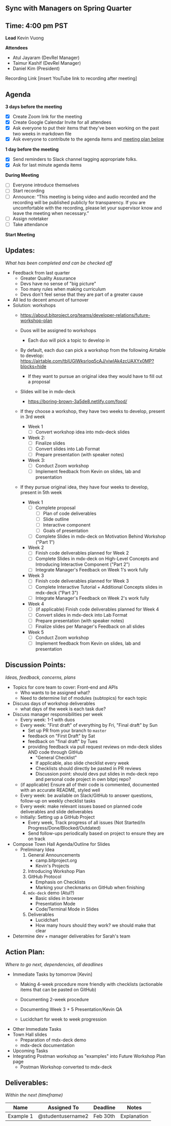 ## Sync with Managers on Spring Quarter

## Time: 4:00 pm PST

**Lead**
Kevin Vuong

**Attendees**
* Atul Jayaram (DevRel Manager)
* Taimur Kashif (DevRel Manager)
* Daniel Kim (President)

Recording Link
[insert YouTube link to recording after meeting]

## Agenda
**3 days before the meeting**
- [x] Create Zoom link for the meeting
- [x] Create Google Calendar Invite for all attendees
- [x] Ask everyone to put their items that they've been working on the past two weeks in markdown file
- [x] Ask everyone to contribute to the agenda items and [meeting plan below](https://github.com/shreyagupta98/people/blob/master/meeting_template.md#updates)

**1 day before the meeting**
- [x] Send reminders to Slack channel tagging appropriate folks. 
- [x] Ask for last minute agenda items

**During Meeting**
- [ ] Everyone introduce themselves
- [ ] Start recording
- [ ] Announce:
“This meeting is being video and audio recorded and the recording will be published publicly for transparency. If you are uncomfortable with the recording, please let your supervisor know and leave the meeting when necessary.”
- [ ] Assign notetaker
- [ ] Take attendance

**Start Meeting**

## Updates:
*What has been completed and can be checked off*

* Feedback from last quarter
  * Greater Quality Assurance
  * Devs have no sense of "big picture"
  * Too many rules when making curriculum
  * Devs don't feel sense that they are part of a greater cause
* All led to decent amount of turnover
* Solution: workshops
  * https://about.bitproject.org/teams/developer-relations/future-workshop-plan

  * Duos will be assigned to workshops
    
    * Each duo will pick a topic to develop in
    
  * By default, each duo can pick a workshop from the following Airtable to develop: https://airtable.com/tblUGIWksrloq5cAJ/viwlAk4zcUAXYx0MP?blocks=hide
    
    * If they want to pursue an original idea they would have to fill out a proposal
    
  * Slides will be in mdx-deck
    
    * https://boring-brown-3a5de8.netlify.com/food/
    
  * If they choose a workshop, they have two weeks to develop, present in 3rd week
    * Week 1
      - [ ] Convert workshop idea into mdx-deck slides
    * Week 2:
      - [ ] Finalize slides 
      - [ ] Convert slides into Lab Format
      - [ ] Prepare presentation (with speaker notes)
    * Week 3:
      - [ ] Conduct Zoom workshop
      - [ ] Implement feedback from Kevin on slides, lab and presentation

  * If they pursue original idea, they have four weeks to develop, present in 5th week

    * Week 1
      - [ ] Complete proposal
        - [ ] Plan of code deliverables
        - [ ] Slide outline
        - [ ] Interactive component
        - [ ] Goals of presentation
      - [ ] Complete Slides in mdx-deck on Motivation Behind Workshop ("Part 1")
    * Week 2
      - [ ] Finish code deliverables planned for Week 2
      - [ ] Complete Slides in mdx-deck on High-Level Concepts and Introducing Interactive Component ("Part 2")
      - [ ] Integrate Manager's Feedback on Week 1's work fully
    * Week 3
      - [ ] Finish code deliverables planned for Week 3
      - [ ] Complete Interactive Tutorial + Additional Concepts slides in mdx-deck ("Part 3")
      - [ ] Integrate Manager's Feedback on Week 2's work fully

    * Week 4
      - [ ] (if applicable) Finish code deliverables planned for Week 4
      - [ ] Convert slides in mdx-deck into Lab Format
      - [ ] Prepare presentation (with speaker notes)
      - [ ] Finalize slides per Manager's Feedback on all slides 
    * Week 5
      - [ ] Conduct Zoom workshop
      - [ ] Implement feedback from Kevin on slides, lab and presentation

## Discussion Points:
*Ideas, feedback, concerns, plans*
* Topics for core team to cover: Front-end and APIs
  * Who wants to be assigned what?
  * Need to determine list of modules (subtopics) for each topic
* Discuss days of workshop deliverables
  * what days of the week is each task due?
* Discuss manager responsibilities per week
  * Every week: 1-1 with duos
  * Every week: "First draft" of everything by Fri, "Final draft" by Sun
    * Set up PR from your branch to `master`
    * feedback on "First Draft" by Sat
    * feedback on "final draft" by Tues
    * providing feedback via pull request reviews on mdx-deck slides AND code through GitHub
      * "General Checklist"
      * If applicable, also slide checklist every week
      * Checklists should directly be pasted in PR reviews
      * Discussion point: should devs put slides in mdx-deck repo and personal code project in own bitprj repo?
  * (if applicable) Ensure all of their code is commented, documented with an accurate README, styled well
  * Every week: be available on Slack/GitHub to answer questions, follow-up on weekly checklist tasks
  * Every week: make relevant issues based on planned code deliverables and slide deliverables
  * Initially: Setting up a GitHub Project
    * Every week, Track progress of all issues (Not Started/In Progress/Done/Blocked/Outdated)
    * Send follow-ups periodically based on project to ensure they are on track
* Compose Town Hall Agenda/Outline for Slides
  * Preliminary Idea
    1. General Announcements
       * camp.bitproject.org
       * Kevin's Projects
    2. Introducing Workshop Plan
    3. GitHub Protocol
       * Emphasis on Checklists
       * Marking your checkmarks on GitHub when finishing
    4. `mdx-deck` demo (Atul?)
       * Basic slides in browser
       * Presentation Mode
       * Code/Terminal Mode in Slides
    5. Deliverables 
       * Lucidchart
       * How many hours should they work? we should make that clear
* Determine dev + manager deliverables for Sarah's team 

## Action Plan:
*Where to go next, dependencies, all deadlines*

* Immediate Tasks by tomorrow [Kevin]
  * Making 4-week procedure more friendly with checklists (actionable items that can be pasted on GitHub)
  * Documenting 2-week procedure
  * Documenting Week 3 + 5 Presentation/Kevin QA

  * Lucidchart for week to week progression 
* Other Immediate Tasks
* Town Hall slides
  * Preparation of mdx-deck demo
  * mdx-deck documentation
* Upcoming Tasks 
* Integrating Postman workshop as "examples" into Future Workshop Plan page
  * Postman Workshop converted to mdx-deck 

## Deliverables:
*Within the next (timeframe)*

Name  | Assigned To | Deadline | Notes
------|-------------|----------|------
Example 1 | @studentusername2 | Feb 30th | Explanation
